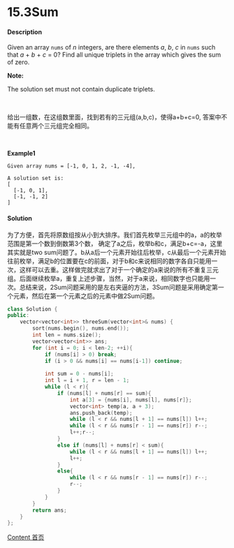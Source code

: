 # 15.3Sum

#### Description

Given an array `nums` of *n* integers, are there elements *a*, *b*, *c* in `nums` such that *a* + *b* + *c* = 0? Find all unique triplets in the array which gives the sum of zero.

**Note:**

The solution set must not contain duplicate triplets.

<br>

给出一组数，在这组数里面，找到若有的三元组(a,b,c)，使得a+b+c=0, 答案中不能有任意两个三元组完全相同。

<br>

**Example1**


```
Given array nums = [-1, 0, 1, 2, -1, -4],

A solution set is:
[
  [-1, 0, 1],
  [-1, -1, 2]
]
```



#### Solution

为了方便，首先将原数组按从小到大排序。我们首先枚举三元组中的a，a的枚举范围是第一个数到倒数第3个数， 确定了a之后，枚举b和c，满足b+c=-a，这里其实就是two sum问题了。b从a后一个元素开始往后枚举，c从最后一个元素开始往前枚举，满足b的位置要在c的前面，对于b和c来说相同的数字各自只能用一次，这样可以去重。这样做完就求出了对于一个确定的a来说的所有不重复三元组。后面继续枚举a，重复上述步骤，当然，对于a来说，相同数字也只能用一次。总结来说，2Sum问题采用的是左右夹逼的方法，3Sum问题是采用确定第一个元素，然后在第一个元素之后的元素中做2Sum问题。

```c++
class Solution {
public:
    vector<vector<int>> threeSum(vector<int>& nums) {
        sort(nums.begin(), nums.end());
        int len = nums.size();
        vector<vector<int>> ans;
        for (int i = 0; i < len-2; ++i){
            if (nums[i] > 0) break;
            if (i > 0 && nums[i] == nums[i-1]) continue;
            
            int sum = 0 - nums[i];
            int l = i + 1, r = len - 1;
            while (l < r){
                if (nums[l] + nums[r] == sum){
                    int a[3] = {nums[i], nums[l], nums[r]};
                    vector<int> temp(a, a + 3);
                    ans.push_back(temp);
                    while (l < r && nums[l + 1] == nums[l]) l++;
                    while (l < r && nums[r - 1] == nums[r]) r--;
                    l++;r--;
                }
                else if (nums[l] + nums[r] < sum){
                    while (l < r && nums[l + 1] == nums[l]) l++;
                    l++;
                }
                else{
                    while (l < r && nums[r - 1] == nums[r]) r--;
                    r--;
                }
            }
        }
        return ans;
    }
};
```



[Content   首页](../README.md)

